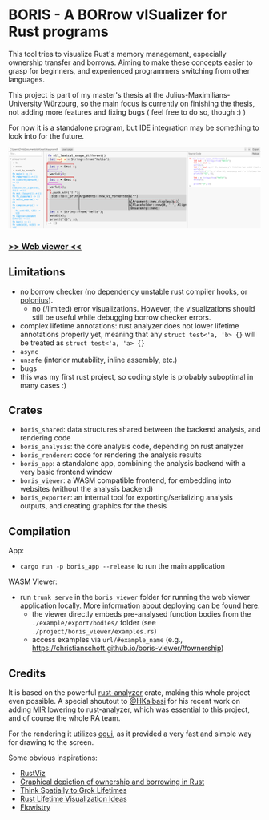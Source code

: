 # BORIS - A BORrow vISualizer for Rust programs

This tool tries to visualize Rust's memory management, especially ownership transfer and borrows.
Aiming to make these concepts easier to grasp for beginners, and experienced programmers switching from other languages.

This project is part of my master's thesis at the Julius-Maximilians-University Würzburg, so the main focus is currently on finishing the thesis, not adding more features and fixing bugs ( feel free to do so, though :) )

For now it is a standalone program, but IDE integration may be something to look into for the future.

![](/imgs/app_examble.png)

### [>> Web viewer <<](https://christianschott.github.io/boris-viewer/#ownership)

## Limitations

- no borrow checker (no dependency unstable rust compiler hooks, or [polonius](https://github.com/rust-lang/polonius)).
  - no (/limited) error visualizations. However, the visualizations should still be useful while debugging borrow checker errors.
- complex lifetime annotations: rust analyzer does not lower lifetime annotations properly yet, meaning that any `struct test<'a, 'b> {}` will be treated as `struct test<'a, 'a> {}`
- `async`
- `unsafe` (interior mutability, inline assembly, etc.)
- bugs
- this was my first rust project, so coding style is probably suboptimal in many cases :)

## Crates

- `boris_shared`: data structures shared between the backend analysis, and rendering code
- `boris_analysis`: the core analysis code, depending on rust analyzer
- `boris_renderer`: code for rendering the analysis results
- `boris_app`: a standalone app, combining the analysis backend with a very basic frontend window
- `boris_viewer`: a WASM compatible frontend, for embedding into websites (without the analysis backend)
- `boris_exporter`: an internal tool for exporting/serializing analysis outputs, and creating graphics for the thesis

## Compilation

App:

- `cargo run -p boris_app --release` to run the main application

WASM Viewer:

- run `trunk serve` in the `boris_viewer` folder for running the web viewer application locally. More information about deploying can be found [here](https://github.com/emilk/eframe_template#web-locally).
  - the viewer directly embeds pre-analysed function bodies from the `./example/export/bodies/` folder (see `./project/boris_viewer/examples.rs`)
  - access examples via `url/#example_name` (e.g., https://christianschott.github.io/boris-viewer/#ownership)

## Credits

It is based on the powerful [rust-analyzer](https://github.com/rust-lang/rust-analyzer) crate, making this whole project even possible.
A special shoutout to [@HKalbasi](https://github.com/HKalbasi) for his recent work on adding [MIR](https://github.com/rust-lang/rust-analyzer/pull/14040) lowering to rust-analyzer, which was essential to this project, and of course the whole RA team.

For the rendering it utilizes [egui](https://github.com/emilk/egui), as it provided a very fast and simple way for drawing to the screen.

Some obvious inspirations:

- [RustViz](https://github.com/rustviz/rustviz)
- [Graphical depiction of ownership and borrowing in Rust](https://rufflewind.com/2017-02-15/rust-move-copy-borrow)
- [Think Spatially to Grok Lifetimes](https://www.justanotherdot.com/posts/think-spatially-to-grok-lifetimes.html)
- [Rust Lifetime Visualization Ideas](https://blog.adamant-lang.org/2019/rust-lifetime-visualization-ideas/)
- [Flowistry](https://github.com/willcrichton/flowistry/)
